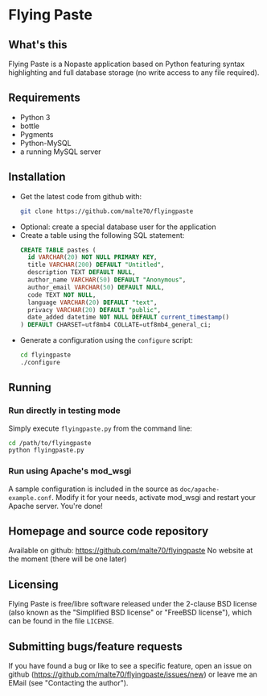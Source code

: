 Flying Paste
============

What's this
-----------

Flying Paste is a Nopaste application based on Python featuring
syntax highlighting and full database storage (no write access to
any file required).

Requirements
------------

 - Python 3
 - bottle
 - Pygments
 - Python-MySQL
 - a running MySQL server

Installation
------------

- Get the latest code from github with:
  ```sh
  git clone https://github.com/malte70/flyingpaste
  ```
- Optional: create a special database user for the application
- Create a table using the following SQL statement:
  ```sql
  CREATE TABLE pastes (
  	id VARCHAR(20) NOT NULL PRIMARY KEY,
  	title VARCHAR(200) DEFAULT "Untitled",
  	description TEXT DEFAULT NULL,
  	author_name VARCHAR(50) DEFAULT "Anonymous",
  	author_email VARCHAR(50) DEFAULT NULL,
  	code TEXT NOT NULL,
  	language VARCHAR(20) DEFAULT "text",
  	privacy VARCHAR(20) DEFAULT "public",
	date_added datetime NOT NULL DEFAULT current_timestamp()
  ) DEFAULT CHARSET=utf8mb4 COLLATE=utf8mb4_general_ci;
  ```
- Generate a configuration using the `configure` script:
  ```sh
  cd flyingpaste
  ./configure
  ```

Running
-------

### Run directly in testing mode
Simply execute `flyingpaste.py` from the command line:

```sh
cd /path/to/flyingpaste
python flyingpaste.py
```

### Run using Apache's mod_wsgi

A sample configuration is included in the source as `doc/apache-example.conf`.
Modify it for your needs, activate mod_wsgi and restart your Apache server.
You're done!

Homepage and source code repository
-----------------------------------

Available on github: https://github.com/malte70/flyingpaste
No website at the moment (there will be one later)

Licensing
---------

Flying Paste is free/libre software released under the 2-clause BSD license
(also known as the "Simplified BSD license" or "FreeBSD license"), which
can be found in the file `LICENSE`.

Submitting bugs/feature requests
--------------------------------

If you have found a bug or like to see a specific feature, open an issue on
github (https://github.com/malte70/flyingpaste/issues/new) or leave me an
EMail (see "Contacting the author").

